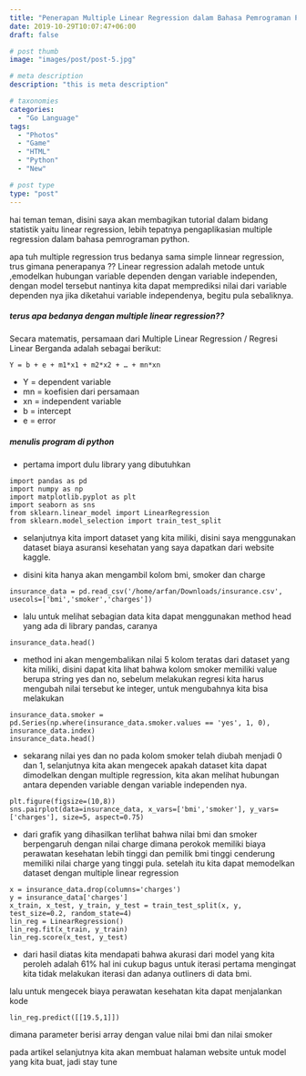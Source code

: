 ```yaml
---
title: "Penerapan Multiple Linear Regression dalam Bahasa Pemrograman Python"
date: 2019-10-29T10:07:47+06:00
draft: false

# post thumb
image: "images/post/post-5.jpg"

# meta description
description: "this is meta description"

# taxonomies
categories: 
  - "Go Language"
tags:
  - "Photos"
  - "Game"
  - "HTML"
  - "Python"
  - "New"

# post type
type: "post"
---
```

hai teman teman, disini saya akan membagikan tutorial dalam bidang statistik yaitu linear regression, lebih tepatnya pengaplikasian multiple regression dalam bahasa pemrograman python.

apa tuh multiple regression trus bedanya sama simple linnear regression, trus gimana penerapanya ??
Linear regression adalah metode untuk ,emodelkan hubungan variable dependen dengan variable independen, dengan model tersebut nantinya kita dapat memprediksi nilai dari variable dependen nya jika diketahui variable independenya, begitu pula sebaliknya.

##### terus apa bedanya dengan multiple linear regression??


Secara matematis, persamaan dari Multiple Linear Regression / Regresi Linear Berganda adalah sebagai berikut:
  ```
  Y = b + e + m1*x1 + m2*x2 + … + mn*xn
  ```

  * Y = dependent variable
  * mn = koefisien dari persamaan
  * xn = independent variable
  * b = intercept
  * e = error 

##### menulis program di python
* pertama import dulu library yang dibutuhkan

```
import pandas as pd
import numpy as np
import matplotlib.pyplot as plt
import seaborn as sns
from sklearn.linear_model import LinearRegression
from sklearn.model_selection import train_test_split
```
* selanjutnya kita import dataset yang kita miliki, disini saya menggunakan dataset biaya asuransi kesehatan yang saya dapatkan dari website kaggle.

* disini kita hanya akan mengambil kolom bmi, smoker dan charge

```
insurance_data = pd.read_csv('/home/arfan/Downloads/insurance.csv', usecols=['bmi','smoker','charges'])

```
* lalu untuk melihat sebagian data kita dapat menggunakan method head yang ada di library pandas, caranya

```
insurance_data.head()
```

* method ini akan mengembalikan nilai 5 kolom teratas dari dataset yang kita miliki, disini dapat kita lihat bahwa kolom smoker memiliki value berupa string yes dan no, sebelum melakukan regresi kita harus mengubah nilai tersebut ke integer, untuk mengubahnya kita bisa melakukan

```
insurance_data.smoker = pd.Series(np.where(insurance_data.smoker.values == 'yes', 1, 0), insurance_data.index)
insurance_data.head()
```

* sekarang nilai yes dan no pada kolom smoker telah diubah menjadi 0 dan 1, selanjutnya kita akan mengecek apakah dataset kita dapat dimodelkan dengan multiple regression, kita akan melihat hubungan antara dependen variable dengan variable independen nya.

```
plt.figure(figsize=(10,8))
sns.pairplot(data=insurance_data, x_vars=['bmi','smoker'], y_vars=['charges'], size=5, aspect=0.75)
```
* dari grafik yang dihasilkan terlihat bahwa nilai bmi dan smoker berpengaruh dengan nilai charge dimana perokok memiliki biaya perawatan kesehatan lebih tinggi dan pemilik bmi tinggi cenderung memiliki nilai charge yang tinggi pula. setelah itu kita dapat memodelkan dataset dengan multiple linear regression

```
x = insurance_data.drop(columns='charges')
y = insurance_data['charges']
x_train, x_test, y_train, y_test = train_test_split(x, y, test_size=0.2, random_state=4)
lin_reg = LinearRegression()
lin_reg.fit(x_train, y_train)
lin_reg.score(x_test, y_test)
```

* dari hasil diatas kita mendapati bahwa akurasi dari model yang kita peroleh adalah 61% hal ini cukup bagus untuk iterasi pertama mengingat kita tidak melakukan iterasi dan adanya outliners di data bmi.

lalu untuk mengecek biaya perawatan kesehatan kita dapat menjalankan kode
```
lin_reg.predict([[19.5,1]])
```

dimana parameter berisi array dengan value nilai bmi dan nilai smoker

pada artikel selanjutnya kita akan membuat halaman website untuk model yang kita buat, jadi stay tune